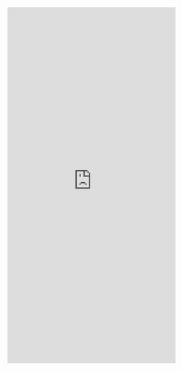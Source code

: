 <iframe
  src="https://appetize.io/embed/uwmn48gkcj3rwuetrzba8hbw90?device=nexus5?osVersion=11.0"
  width="378px" height="800px" frameborder="0" scrolling="no"></iframe>
